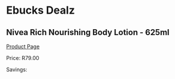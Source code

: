 
# Ebucks Dealz
## Nivea Rich Nourishing Body Lotion - 625ml
[Product Page](https://www.ebucks.com/web/shop/productSelected.do?prodId=1140726916&catId=908607666)

Price: R79.00

Savings: 


	